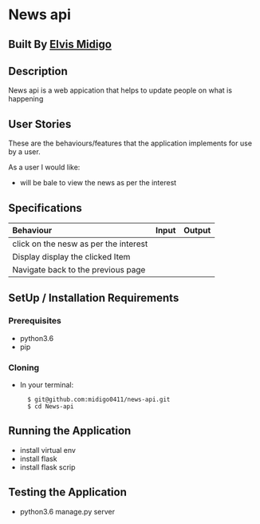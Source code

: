 # News api

## Built By [Elvis Midigo](https://github.com/midigo0411/news-api)

## Description
News api is a web appication that helps to update people on what is happening

## User Stories
These are the behaviours/features that the application implements for use by a user.

As a user I would like:
* will be bale to view the news as per the interest

## Specifications
| Behaviour | Input | Output |
| :---------------- | :---------------: | ------------------: |
| click on the nesw as per the interest|
| Display display the clicked Item | 
| Navigate back to the previous page | 



## SetUp / Installation Requirements
### Prerequisites
* python3.6
* pip


### Cloning
* In your terminal:
        
        $ git@github.com:midigo0411/news-api.git
        $ cd News-api

## Running the Application
* install virtual env
* install flask
* install flask scrip
## Testing the Application
* python3.6 manage.py server